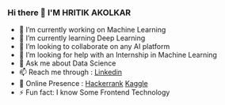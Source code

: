 ### Hi there 👋 I'M HRITIK AKOLKAR
- 🔭 I’m currently working on Machine Learning
- 🌱 I’m currently learning Deep Learning
- 👯 I’m looking to collaborate on any AI platform 
- 🤔 I’m looking for help with an Internship in Machine Learning
- 💬 Ask me about Data Science
- 📫 Reach me through : <a href="https://www.linkedin.com/in/hritikakolkar/">Linkedin</a>
- 🔎 Online Presence : <a href="https://www.hackerrank.com/hritikakolkar/">Hackerrank</a> <a href="https://www.kaggle.com/hritikakolkar/">Kaggle</a>
- ⚡ Fun fact: I know Some Frontend Technology
